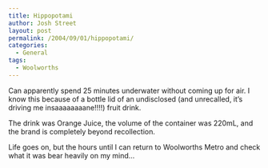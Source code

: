 ```yaml
---
title: Hippopotami
author: Josh Street
layout: post
permalink: /2004/09/01/hippopotami/
categories:
  - General
tags:
  - Woolworths
---
```

Can apparently spend 25 minutes underwater without coming up for air. I know this because of a bottle lid of an undisclosed (and unrecalled, it&#8217;s driving me insaaaaaaaane!!!!) fruit drink.

The drink was Orange Juice, the volume of the container was 220mL, and the brand is completely beyond recollection.

Life goes on, but the hours until I can return to Woolworths Metro and check what it was bear heavily on my mind&#8230;